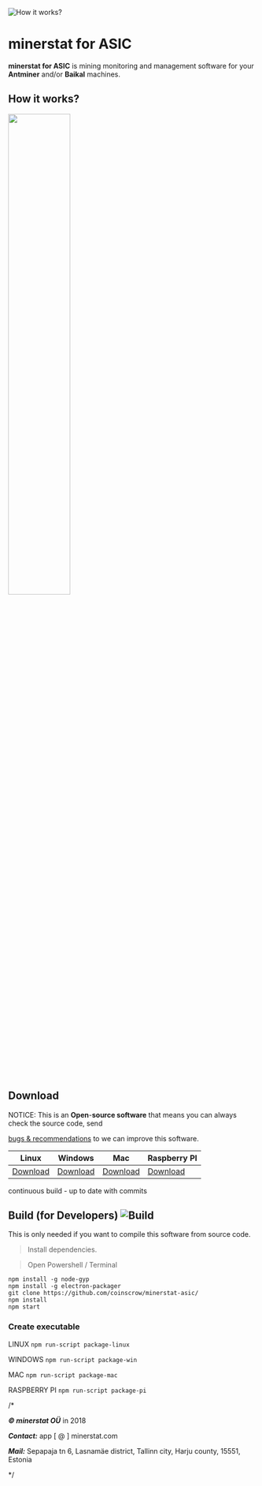 ![How it works?](https://cdn.rawgit.com/coinscrow/minerstat-asic/master/docs/logo_full.svg)

# minerstat for ASIC

**minerstat for ASIC** is mining monitoring and management software for your **Antminer** and/or **Baikal** machines.

## How it works?

<img src="https://cdn.rawgit.com/coinscrow/minerstat-asic/master/docs/howitworks.svg" width="50%">

## Download

NOTICE: This is an **Open**-**source software** that means you can always check the source code, send

[bugs & recommendations](https://github.com/coinscrow/minerstat-asic/issues) to we can improve this software.

| Linux | Windows | Mac | Raspberry PI |
|--|--|--|--|
| [Download](https://ci.appveyor.com/api/projects/coinscrow/minerstat-asic/artifacts/release-builds/minerstat-asic-linux.zip) | [Download](https://ci.appveyor.com/api/projects/coinscrow/minerstat-asic/artifacts/release-builds/minerstat-asic-windows.zip) | [Download](https://ci.appveyor.com/api/projects/coinscrow/minerstat-asic/artifacts/release-builds/minerstat-asic-mac.zip) | [Download](https://ci.appveyor.com/api/projects/coinscrow/minerstat-asic/artifacts/release-builds/minerstat-raspberry-linux.zip) |

continuous build - up to date with commits


##  Build (for Developers) <img src="https://ci.appveyor.com/api/projects/status/github/coinscrow/minerstat-asic?branch=master&svg=true" alt="Build">

This is only needed if you want to compile this software from source code.

 > Install dependencies.

 > Open Powershell / Terminal
    
    npm install -g node-gyp
    npm install -g electron-packager
    git clone https://github.com/coinscrow/minerstat-asic/
    npm install
    npm start

### Create executable

LINUX `npm run-script package-linux`

WINDOWS `npm run-script package-win`

MAC  `npm run-script package-mac`

RASPBERRY PI `npm run-script package-pi`



/*


***© minerstat OÜ*** in 2018


***Contact:*** app [ @ ] minerstat.com 


***Mail:*** Sepapaja tn 6, Lasnamäe district, Tallinn city, Harju county, 15551, Estonia

*/


